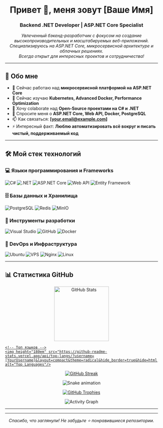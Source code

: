 <!-- Вступление -->
<h1 align="center">Привет 👋, меня зовут [Ваше Имя]</h1>
<h3 align="center">Backend .NET Developer | ASP.NET Core Specialist</h3>

<!-- Краткое описание -->
<p align="center">
  <i>
    Увлеченный бэкенд-разработчик с фокусом на создание высокопроизводительных и масштабируемых веб-приложений. <br>
    Специализируюсь на ASP.NET Core, микросервисной архитектуре и облачных решениях. <br>
    Всегда открыт для интересных проектов и сотрудничества!
  </i>
</p>

<hr>

<!-- О себе -->
## 🤵 Обо мне

- 🔭 Сейчас работаю над **микросервисной платформой на ASP.NET Core**
- 🌱 Сейчас изучаю **Kubernetes, Advanced Docker, Performance Optimization**
- 👯 Хочу colaborate над **Open-Source проектами на C# и .NET**
- 💬 Спросите меня о **ASP.NET Core, Web API, Docker, PostgreSQL**
- 📫 Как связаться: **[your.email@example.com]**
- ⚡ Интересный факт: **Люблю автоматизировать всё вокруг и писать чистый, поддерживаемый код**

<hr>

<!-- Стек технологий -->
## 🛠️ Мой стек технологий

### **💻 Языки программирования и Frameworks**
![C#](https://img.shields.io/badge/C%23-239120?style=for-the-badge&logo=c-sharp&logoColor=white)
![.NET](https://img.shields.io/badge/.NET-512BD4?style=for-the-badge&logo=dotnet&logoColor=white)
![ASP.NET Core](https://img.shields.io/badge/ASP.NET_Core-512BD4?style=for-the-badge&logo=.net&logoColor=white)
![Web API](https://img.shields.io/badge/Web_API-512BD4?style=for-the-badge&logo=.net&logoColor=white)
![Entity Framework](https://img.shields.io/badge/Entity_Framework-512BD4?style=for-the-badge&logo=.net&logoColor=white)

### **🗄️ Базы данных и Хранилища**
![PostgreSQL](https://img.shields.io/badge/PostgreSQL-316192?style=for-the-badge&logo=postgresql&logoColor=white)
![Redis](https://img.shields.io/badge/Redis-DC382D?style=for-the-badge&logo=redis&logoColor=white)
![MinIO](https://img.shields.io/badge/MinIO-8A2BE2?style=for-the-badge&logo=minio&logoColor=white)

### **🔧 Инструменты разработки**
![Visual Studio](https://img.shields.io/badge/Visual_Studio-5C2D91?style=for-the-badge&logo=visual-studio&logoColor=white)
![GitHub](https://img.shields.io/badge/GitHub-181717?style=for-the-badge&logo=github&logoColor=white)
![Docker](https://img.shields.io/badge/Docker-2496ED?style=for-the-badge&logo=docker&logoColor=white)

### **🚀 DevOps и Инфраструктура**
![Ubuntu](https://img.shields.io/badge/Ubuntu-24.04_LTS-E95420?style=for-the-badge&logo=ubuntu&logoColor=white)
![VPS](https://img.shields.io/badge/VPS-00A98F?style=for-the-badge&logo=digitalocean&logoColor=white)
![Nginx](https://img.shields.io/badge/Nginx-009639?style=for-the-badge&logo=nginx&logoColor=white)
![Linux](https://img.shields.io/badge/Linux-FCC624?style=for-the-badge&logo=linux&logoColor=black)

<hr>

## 📊 Статистика GitHub

<p align="center">
  <a href="https://github.com/[YourUsername]">
    <!-- Основная статистика -->
    <img height="180em" src="https://github-readme-stats.vercel.app/api?username=[YourUsername]&show_icons=true&theme=radical&hide_border=true&count_private=true&include_all_commits=true" alt="GitHub Stats"/>
    
    <!-- Топ языков -->
    <img height="180em" src="https://github-readme-stats.vercel.app/api/top-langs/?username=[YourUsername]&layout=compact&theme=radical&hide_border=true&hide=html,css,scss,javascript" alt="Top Languages"/>
  </a>
</p>

<!-- Полоса огоньков -->
<p align="center">
  <a href="https://github.com/[YourUsername]?tab=repositories">
    <img src="https://github-readme-streak-stats.herokuapp.com/?user=[YourUsername]&theme=radical&hide_border=true&fire=DD2727&ring=DD2727" alt="GitHub Streak"/>
  </a>
</p>

<!-- Змея, поедающая ваш контрибьюшн -->
<p align="center">
  <img src="https://github.com/[YourUsername]/[YourUsername]/blob/output/github-contribution-grid-snake.svg" alt="Snake animation" />
</p>

<!-- Трофеи -->
<p align="center">
  <a href="https://github.com/[YourUsername]">
    <img src="https://github-profile-trophy.vercel.app/?username=[YourUsername]&theme=radical&no-frame=true&row=1&margin-w=15&margin-h=15" alt="GitHub Trophies"/>
  </a>
</p>

<!-- График активности -->
<p align="center">
  <img src="https://activity-graph.herokuapp.com/graph?username=[YourUsername]&theme=redical&hide_border=true&area=true" alt="Activity Graph"/>
</p>

<hr>


---

<p align="center">
  <i>Спасибо, что заглянули! Не забудьте ⭐ понравившиеся репозитории.</i>
</p>
